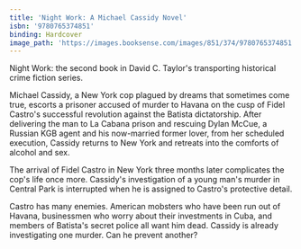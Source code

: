 ```yaml
---
title: 'Night Work: A Michael Cassidy Novel'
isbn: '9780765374851'
binding: Hardcover
image_path: 'https://images.booksense.com/images/851/374/9780765374851.jpg'
---
```



Night Work: the second book in David C. Taylor's transporting historical crime fiction series.

Michael Cassidy, a New York cop plagued by dreams that sometimes come true, escorts a prisoner accused of murder to Havana on the cusp of Fidel Castro's successful revolution against the Batista dictatorship. After delivering the man to La Cabana prison and rescuing Dylan McCue, a Russian KGB agent and his now-married former lover, from her scheduled execution, Cassidy returns to New York and retreats into the comforts of alcohol and sex.

The arrival of Fidel Castro in New York three months later complicates the cop's life once more. Cassidy's investigation of a young man's murder in Central Park is interrupted when he is assigned to Castro's protective detail.

Castro has many enemies. American mobsters who have been run out of Havana, businessmen who worry about their investments in Cuba, and members of Batista's secret police all want him dead. Cassidy is already investigating one murder. Can he prevent another?